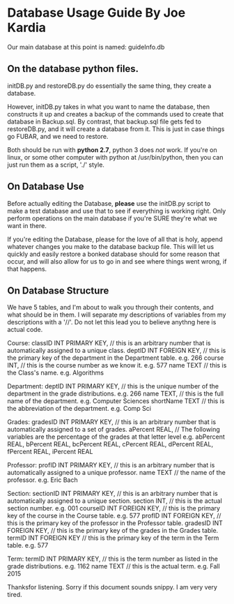 # Database Usage Guide By Joe Kardia

Our main database at this point is named: guideInfo.db

## On the database python files.

initDB.py and restoreDB.py do essentially the same thing, they create a database. 

However, initDB.py takes in what you want to name the database, then constructs it up and creates a backup of the commands used to create that database in <arg>Backup.sql. By contrast, that backup.sql file gets fed to restoreDB.py, and it will create a database from it. This is just in case things go FUBAR, and we need to restore.

Both should be run with **python 2.7**, python 3 does *not* work. If you're on linux, or some other computer with python at /usr/bin/python, then you can just run them as a script, './' style.

## On Database Use

Before actually editing the Database, **please** use the initDB.py script to make a test database and use that to see if everything is working right. Only perform operations on the main database if you're SURE they're what we want in there.

If you're editing the Database, please for the love of all that is holy, append whatever changes you make to the database backup file. This will let us quickly and easily restore a bonked database should for some reason that occur, and will also allow for us to go in and see where things went wrong, if that happens.


## On Database Structure

We have 5 tables, and I'm about to walk you through their contents, and what should be in them. I will separate my descriptions of variables from my descriptions with a '//'. Do not let this lead you to believe anythng here is actual code.

Course:     classID INT PRIMARY KEY,    // this is an arbitrary number that is automatically assigned to a unique class.
            deptID INT FOREIGN KEY,     // this is the primary key of the department in the Department table. e.g. 266
            course INT,                 // this is the course number as we know it. e.g. 577
            name TEXT                   // this is the Class's name. e.g. Algorithms


Department: deptID INT PRIMARY KEY,     // this is the unique number of the department in the grade distributions. e.g. 266
            name TEXT,                  // this is the full name of the department. e.g. Computer Sciences
            shortName TEXT              // this is the abbreviation of the department. e.g. Comp Sci


Grades:     gradesID INT PRIMARY KEY,   // this is an arbitrary number that is automatically assigned to a set of grades.
            aPercent REAL,              // The following variables are the percentage of the grades at that letter level e.g.
            abPercent REAL,
            bPercent REAL,
            bcPercent REAL,
            cPercent REAL,
            dPercent REAL,
            fPercent REAL,
            iPercent REAL

Professor:  profID INT PRIMARY KEY,     // this is an arbitrary number that is automatically assigned to a unique professor.
            name TEXT                   // the name of the professor. e.g. Eric Bach

Section:    sectionID INT PRIMARY KEY,  // this is an arbitrary number that is automatically assigned to a unique section.
            section INT,                // this is the actual section number. e.g. 001
            courseID INT FOREIGN KEY,   // this is the primary key of the course in the Course table. e.g. 577
            profID INT FOREIGN KEY,     // this is the primary key of the professor in the Professor table.
            gradesID INT FOREIGN KEY,   // this is the primary key of the grades in the Grades table.
            termID INT FOREIGN KEY      // this is the primary key of the term in the Term table. e.g. 577
            
Term:       termID INT PRIMARY KEY,     // this is the term number as listed in the grade distributions. e.g. 1162
            name TEXT                   // this is the actual term. e.g. Fall 2015


Thanksfor listening. Sorry if this document sounds snippy. I am very very tired.